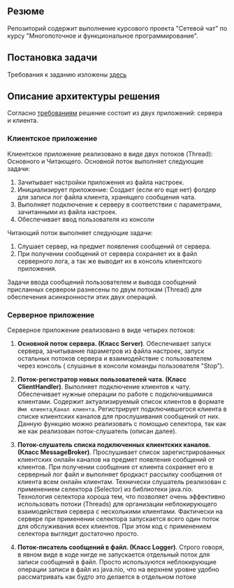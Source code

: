 ## Резюме
Репозиторий содержит выполнение курсового проекта "Сетевой чат" по курсу "Многопоточное и функциональное 
программирование".
## Постановка задачи
Требования к заданию изложены [здесь](https://github.com/netology-code/jd-homeworks/blob/master/diploma/networkchat.md "Постановка задачи")
## Описание архитектуры решения
Согласно [требованиям](https://github.com/netology-code/jd-homeworks/blob/master/diploma/networkchat.md "Постановка задачи")
решение состоит из двух приложений: сервера и клиента.
### Клиентское приложение
Клиентское приложение реализовано в виде двух потоков (Thread): Основного и Читающего. 
Основной поток выполняет следующие задачи:
1. Зачитывает настройки приложения из файла настроек.
2. Инициализирует приложение: Создает (если его еще нет) фолдер для записи лог файла клиента, хранящего сообщения чата.
3. Выполняет подключение к серверу в соответствии с параметрами, зачитанными из файла настроек.
4. Обеспечивает ввод пользователя из консоли

Читающий поток выполняет следующие задачи:
1. Слушает сервер, на предмет появления сообщений от сервера. 
2. При получении сообщений от сервера сохраняет их в файл серверного лога, а так же выводит их в консоль клиентского
приложения.

Задачи ввода сообщений пользователем и вывода сообщений присланных сервером разнесены по двум потокам (Thread) для
обеспечения асинхронности этих двух операций. 
### Серверное приложение
Серверное приложение реализовано в виде четырех потоков:
1. <strong>Основной поток сервера. (Класс Server)</strong>. Обеспечивает запуск сервера, зачитывание параметров из
файла настроек, запуск остальных потоков сервера и взаимодействие с пользователем через консоль (
слушанье в консоли команды пользователя "Stop").
2. <strong>Поток-регистратор новых пользователей чата. (Класс ClientHandler)</strong>. Выполняет подключение 
клиентов к чату. Обеспечивает нужные операции по работе с подключившимися клиентами. Содержит актуализируемый 
список клиентов в формате `Имя клиента`,`Канал клиента`. Регистрирует подключившегося клиента в списке 
клиентских каналов для прослушивания сообщений от них. Данную функцию можно реализовать с помощью селектора, 
так как же как реализован поток-слушатель (описан далее).

3. <strong>Поток-слушатель списка подключенных клиентских каналов. (Класс MessageBroker)</strong>. Прослушивает 
список зарегистрированных клиентских онлайн каналов на предмет появления сообщений от клиентов. При получении
сообщения от клиента сохраняет его в серверный лог файл и выполняет бродкаст рассылку сообщения от клиента всем 
онлайн клиентам. Технически слушатель реализован с применением селектора (Selector) из библиотеки java.nio. 
Технология селектора хороша тем, что позволяет очень эффективно использовать потоки (Threads) для организации 
неблокирующего взаимодействия сервера с несколькими клиентами. Фактически на сервере при применении селектора 
запускается всего один поток для обслуживания всех клиентов. При этом код с применением селектора выглядит достаточно 
просто.
4. <strong>Поток-писатель сообщений в файл. (Класс Logger)</strong>. Строго говоря, в явном виде в коде нигде не
запускается отдельный поток для записи сообщений в файл. Просто используются неблокирующие операции записи в файл 
из java.nio, что на верхнем уровне удобно рассматривать как будто это делается в отдельном потоке


 


